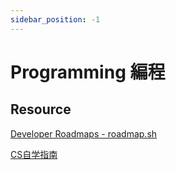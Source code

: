 ```yaml
---
sidebar_position: -1
---
```


# Programming 編程


## Resource

[Developer Roadmaps - roadmap.sh](https://roadmap.sh/)

[CS自学指南](https://csdiy.wiki/)

